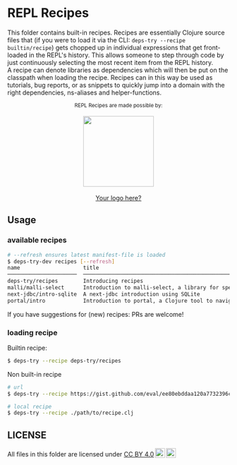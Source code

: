# REPL Recipes

This folder contains built-in recipes. Recipes are essentially Clojure source files that (if you were to load it via the CLI: `deps-try --recipe builtin/recipe`) gets chopped up in individual expressions that get front-loaded in the REPL's history.
This allows someone to step through code by just continuously selecting the most recent item from the REPL history.  
A recipe can denote libraries as dependencies which will then be put on the classpath when loading the recipe.
Recipes can in this way be used as tutorials, bug reports, or as snippets to quickly jump into a domain with the right dependencies, ns-aliases and helper-functions.

<div align="center">
<p>
<!-- <sup>
<a href="https://polar.sh/eval/subscription">My open source work is supported by the community</a>
</sup> -->
</p>
<sup>REPL Recipes are made possible by:</sup>
<br>
<br>
<a href="https://www.clojuriststogether.org/">
	<img src="https://github.com/eval/deps-try/assets/290596/b74c3688-e778-47ea-abd4-0ab920b1d5ef" width="160"/>

  <!-- <b>Some description</b> -->
</a>
<br>
<br>
  <a href="https://polar.sh/eval/subscriptions">Your logo here?</a>
</div>

## Usage

### available recipes

```bash
# --refresh ensures latest manifest-file is loaded
$ deps-try-dev recipes [--refresh]
name                    title
──────────────────────  ─────────────────────────────────────────────────────────────────────────────────────
deps-try/recipes        Introducing recipes
malli/malli-select      Introduction to malli-select, a library for spec2-inspired selection of Malli-schemas
next-jdbc/intro-sqlite  A next-jdbc introduction using SQLite
portal/intro            Introduction to portal, a Clojure tool to navigate data
```

If you have suggestions for (new) recipes: PRs are welcome!

### loading recipe

Builtin recipe:
```bash
$ deps-try --recipe deps-try/recipes
```

Non built-in recipe
```bash
# url
$ deps-try --recipe https://gist.github.com/eval/ee80ebddaa120a7732396cea8cfc96da/raw

# local recipe
$ deps-try --recipe ./path/to/recipe.clj
```

## LICENSE

<p xmlns:cc="http://creativecommons.org/ns#" xmlns:dct="http://purl.org/dc/terms/"><span property="dct:title">All files in this folder</span> are licensed under <a href="http://creativecommons.org/licenses/by/4.0/?ref=chooser-v1" target="_blank" rel="license noopener noreferrer" style="display:inline-block;">CC BY 4.0<img style="height:22px!important;margin-left:3px;vertical-align:text-bottom;" src="https://mirrors.creativecommons.org/presskit/icons/cc.svg?ref=chooser-v1"><img style="height:22px!important;margin-left:3px;vertical-align:text-bottom;" src="https://mirrors.creativecommons.org/presskit/icons/by.svg?ref=chooser-v1"></a></p>
